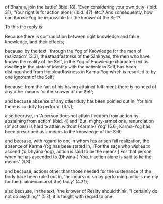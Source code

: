 of Bharata, join the battle' (ibid. 18), 'Even considering your own duty' (ibid. 31), 'Your right is for action alone' (ibid. 47), etc.? And consequently, how can Karma-Yog be impossible for the knower of the Self?

To this the reply is:

Because there is contradiction between right knowledge and false knowledge, and their effects;

because, by the text, 'through the Yog of Knowledge for the men of realization' (3.3), the steadfastness of the Sānkhyas, the men who have known the reality of the Self, in the Yog of Knowledge characterized as dwelling in the state of identity with the actionless Self, has been distinguished from the steadfastness in Karma-Yog which is resorted to by one ignorant of the Self;

because, from the fact of his having attained fulfilment, there is no need of any other means for the knower of the Self;

and because absence of any other duty has been pointed out in, 'for him there is no duty to perform' (3.17);

also because, in 'A person does not attain freedom from action by abstaining from action' (ibid. 4) and 'But, mighty-armed one, renunciation (of actions) is hard to attain without (Karma-) Yog' (5.6), Karma-Yog has been prescribed as a means to the knowledge of the Self;

and because, with regard to one in whom has arisen full realization, the absence of Karma-Yog has been stated in, '[For the sage who wishes to ascend (to Dhyāna-Yog), action is said to be the means.] For that person, when he has ascended to (Dhyāna-) Yog, inaction alone is said to be the means' (6.3);

and because, actions other than those needed for the sustenance of the body have been ruled out in, 'he incurs no sin by performing actions merely for the (maintenance of the) body' (4.21);

also because, in the text, 'the knower of Reality should think, "I certainly do not do anything"' (5.8), it is taught with regard to one